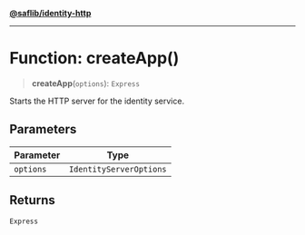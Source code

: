 [**@saflib/identity-http**](../index.md)

***

# Function: createApp()

> **createApp**(`options`): `Express`

Starts the HTTP server for the identity service.

## Parameters

| Parameter | Type |
| ------ | ------ |
| `options` | `IdentityServerOptions` |

## Returns

`Express`
